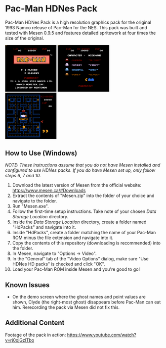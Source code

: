 # Pac-Man HDNes Pack
Pac-Man HDNes Pack is a high resolution graphics pack for the original 1993 Namco release of Pac-Man for the NES. This pack was built and tested with Mesen 0.9.5 and features detailed spritework at four times the size of the original.

<img src="https://github.com/PepCodes/HDNes-Graphics-Pac/blob/master/Screenshot_00.png" width="33%"> <img src="https://github.com/PepCodes/HDNes-Graphics-Pac/blob/master/Screenshot_01.png" width="33%"> <img src="https://github.com/PepCodes/HDNes-Graphics-Pac/blob/master/Screenshot_02.png" width="33%">

## How to Use (Windows)
<i>NOTE: These instructions assume that you do not have Mesen installed and configured to use HDNes packs. If you do have Mesen set up, only follow steps 6, 7 and 10.</i>
1. Download the latest version of Mesen from the official website: https://www.mesen.ca/#Downloads
2. Extract the contents of "Mesen.zip" into the folder of your choice and navigate to the folder.
3. Run "Mesen.exe".
4. Follow the first-time setup instructions. Take note of your chosen <i>Data Storage Location</i> directory.
5. Inside the <i>Data Storage Location</i> directory, create a folder named "HdPacks" and navigate into it.
6. Inside "HdPacks", create a folder matching the name of your Pac-Man ROM minus the file extension and navigate into it.
7. Copy the contents of this repository (downloading is recommended) into the folder.
8. In Mesen, navigate to "Options -> Video".
9. In the "General" tab of the "Video Options" dialog, make sure "Use HDNes HD packs" is checked and click "OK".
10. Load your Pac-Man ROM inside Mesen and you're good to go!

## Known Issues
- On the demo screen where the ghost names and point values are shown, Clyde (the right-most ghost) disappears before Pac-Man can eat him. Rerecording the pack via Mesen did not fix this.

## Additional Content
Footage of the pack in action: https://www.youtube.com/watch?v=rj0ojGzlTbo
